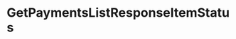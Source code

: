 # GetPaymentsListResponseItemStatus







<!-- This file was generated by liblab | https://liblab.com/ -->